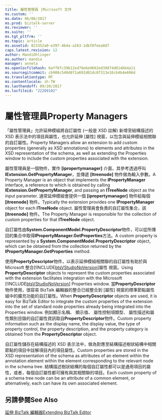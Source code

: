 ```yaml
---
title: 屬性管理員 |Microsoft 文件
ms.custom: ''
ms.date: 06/08/2017
ms.prod: biztalk-server
ms.reviewer: ''
ms.suite: ''
ms.tgt_pltfrm: ''
ms.topic: article
ms.assetid: 823352a0-e397-464a-a163-1dbf8feea8d7
caps.latest.revision: 12
author: MandiOhlinger
ms.author: mandia
manager: anneta
ms.openlocfilehash: 6aff8fc39612ed79e6e9602ed39874d014bb4a11
ms.sourcegitcommit: cb908c540d8f1a692d01dc8f313e16cb4b4e696d
ms.translationtype: MT
ms.contentlocale: zh-TW
ms.lasthandoff: 09/20/2017
ms.locfileid: "22269102"
---
```

# <a name="property-managers"></a><span data-ttu-id="39145-102">屬性管理員</span><span class="sxs-lookup"><span data-stu-id="39145-102">Property Managers</span></span>
<span data-ttu-id="39145-103">「屬性管理員」允許延伸模組將自訂屬性 (一般是 XSD 註解) 新增至結構描述的 XSD 表示法中的項目與屬性，也允許延伸 [屬性] 視窗，以包含與延伸模組相關聯的自訂屬性。</span><span class="sxs-lookup"><span data-stu-id="39145-103">Property Managers allow an extension to add custom properties (generally as XSD annotations) to elements and attributes in the XSD representation of the schema, as well as extending the Properties window to include the custom properties associated with the extension.</span></span>  
  
 <span data-ttu-id="39145-104">屬性管理員是一個物件，實作 **[ipropertymanager]** 介面，其參考透過呼叫**IExtension.GetPropertyManager**，並傳遞 **[Itreenode]** 物件做為輸入參數。</span><span class="sxs-lookup"><span data-stu-id="39145-104">A Property Manager is an object that implements the **IPropertyManager** interface, a reference to which is obtained by calling **IExtension.GetPropertyManager**, and passing an **ITreeNode** object as the input parameter.</span></span> <span data-ttu-id="39145-105">通常延伸模組會提供一個 **[ipropertymanager]** 物件給每個 **[itreenode]** 物件。</span><span class="sxs-lookup"><span data-stu-id="39145-105">Typically the extension provides one **IPropertyManager** object for each **ITreeNode** object.</span></span> <span data-ttu-id="39145-106">屬性管理員會負責的自訂屬性集合，該 **[itreenode]** 物件。</span><span class="sxs-lookup"><span data-stu-id="39145-106">The Property Manager is responsible for the collection of custom properties for that **ITreeNode** object.</span></span>  
  
 <span data-ttu-id="39145-107">自訂屬性由**System.ComponentModel.PropertyDescriptor**物件，可以從所傳回的集合中取得**IPropertyManager.GetProperties**方法。</span><span class="sxs-lookup"><span data-stu-id="39145-107">A custom property is represented by a **System.ComponentModel.PropertyDescriptor** object, which can be obtained from the collection returned by the **IPropertyManager.GetProperties** method.</span></span>  
  
 <span data-ttu-id="39145-108">使用**PropertyDescriptor**物件，以表示延伸模組相關聯的自訂屬性有助於與 Microsoft 整合[!INCLUDE[btsVStudioNoVersion](../includes/btsvstudionoversion-md.md)]屬性 視窗。</span><span class="sxs-lookup"><span data-stu-id="39145-108">Using **PropertyDescriptor** objects to represent the custom properties associated with the extension facilitates integration with the Microsoft [!INCLUDE[btsVStudioNoVersion](../includes/btsvstudionoversion-md.md)] Properties window.</span></span> <span data-ttu-id="39145-109">當**PropertyDescriptor**物件使用，很容易 BizTalk 編輯器的整合已經整合到 [屬性] 視窗的標準節點屬性組中的擴充功能的自訂屬性。</span><span class="sxs-lookup"><span data-stu-id="39145-109">When **PropertyDescriptor** objects are used, it is easy for BizTalk Editor to integrate the custom properties of the extension into the set of standard node properties already being integrated into the Properties window.</span></span> <span data-ttu-id="39145-110">例如顯示名稱、 顯示值、 屬性控制項類型、 屬性描述和屬性類別目錄的自訂屬性資訊取自**PropertyDescriptor**物件。</span><span class="sxs-lookup"><span data-stu-id="39145-110">Custom property information such as the display name, the display value, the type of property control, the property description, and the property category is obtained from the **PropertyDescriptor** object.</span></span>  
  
 <span data-ttu-id="39145-111">自訂屬性儲存在結構描述的 XSD 表示法中，做為對應至結構描述樹狀結構中相關節點的項目中註解項目內的項目屬性。</span><span class="sxs-lookup"><span data-stu-id="39145-111">Custom properties are stored in the XSD representation of the schema as attributes of an element within the annotation element within the element corresponding to the relevant node in the schema tree.</span></span> <span data-ttu-id="39145-112">結構描述樹狀結構的每個自訂屬性都可以是通用項目的屬性，或者，每個自訂屬性都可擁有與其相關聯的項目。</span><span class="sxs-lookup"><span data-stu-id="39145-112">Each custom property of a schema tree node can be an attribute of a common element, or alternatively, each can have its own associated element.</span></span>  
  
## <a name="see-also"></a><span data-ttu-id="39145-113">另請參閱</span><span class="sxs-lookup"><span data-stu-id="39145-113">See Also</span></span>  
 [<span data-ttu-id="39145-114">延伸 BizTalk 編輯器</span><span class="sxs-lookup"><span data-stu-id="39145-114">Extending BizTalk Editor</span></span>](../core/extending-biztalk-editor.md)